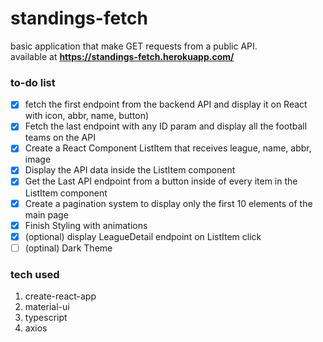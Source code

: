 # standings-fetch
basic application that make GET requests from a public API.<br>
available at **https://standings-fetch.herokuapp.com/**

### to-do list
 - [x] fetch the first endpoint from the backend API and display it on React with icon, abbr, name, button)
 - [x] Fetch the last endpoint with any ID param and display all the football teams on the API
 - [x] Create a React Component ListItem that receives league, name, abbr, image
 - [x] Display the API data inside the ListItem component
 - [x] Get the Last API endpoint from a button inside of every item in the ListItem component
 - [x] Create a pagination system to display only the first 10 elements of the main page
 - [x] Finish Styling with animations
 - [x] (optional) display LeagueDetail endpoint on ListItem click
 - [ ] (optinal) Dark Theme

### tech used
 1. create-react-app
 2. material-ui
 3. typescript
 4. axios
